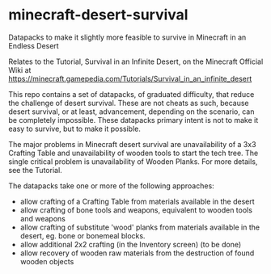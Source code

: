 # minecraft-desert-survival
Datapacks to make it slightly more feasible to survive in Minecraft in an Endless Desert

Relates to the Tutorial, Survival in an Infinite Desert, on the Minecraft Official Wiki at
https://minecraft.gamepedia.com/Tutorials/Survival_in_an_infinite_desert

This repo contains a set of datapacks, of graduated difficulty, that reduce the challenge of desert survival. These are not cheats as such, because desert survival, or at least, advancement, depending on the scenario, can be completely impossible. These datapacks primary intent is not to make it easy to survive, but to make it possible. 

The major problems in Minecraft desert survival are unavailability of a 3x3 Crafting Table and unavailability of wooden tools to start the tech tree. The single critical problem is unavailability of Wooden Planks. For more details, see the Tutorial. 

The datapacks take one or more of the following approaches:

* allow crafting of a Crafting Table from materials available in the desert
* allow crafting of bone tools and weapons, equivalent to wooden tools and weapons
* allow crafting of substitute 'wood' planks from materials available in the desert, eg. bone or bonemeal blocks.
* allow additional 2x2 crafting (in the Inventory screen)
(to be done)
* allow recovery of wooden raw materials from the destruction of found wooden objects

